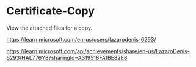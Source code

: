 # Certificate-Copy

View the attached files for a copy.

https://learn.microsoft.com/en-us/users/lazarodenis-6293/

 https://learn.microsoft.com/api/achievements/share/en-us/LazaroDenis-6293/HAL776Y8?sharingId=A319518FA1BE82E8
